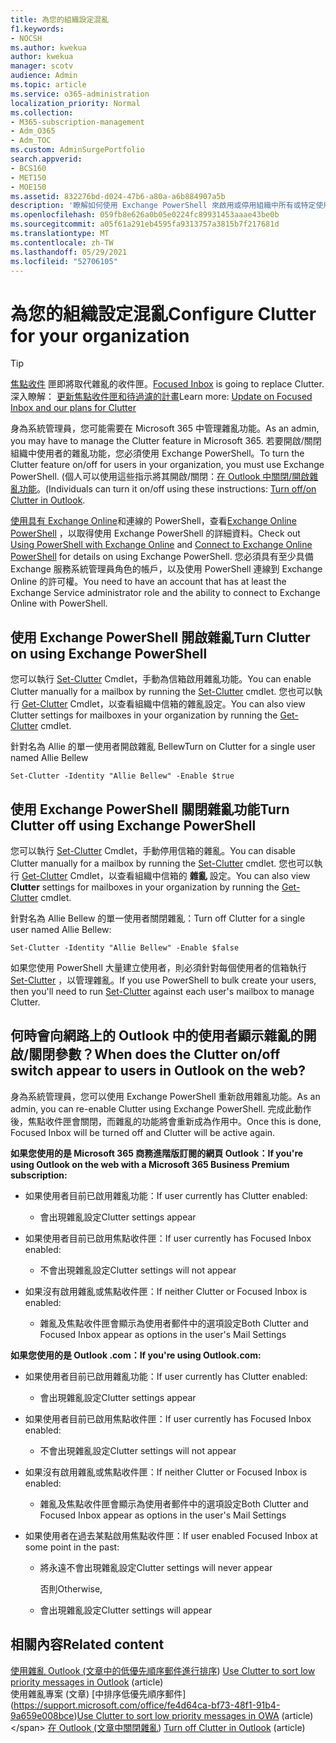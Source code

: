 ```yaml
---
title: 為您的組織設定混亂
f1.keywords:
- NOCSH
ms.author: kwekua
author: kwekua
manager: scotv
audience: Admin
ms.topic: article
ms.service: o365-administration
localization_priority: Normal
ms.collection:
- M365-subscription-management
- Adm_O365
- Adm_TOC
ms.custom: AdminSurgePortfolio
search.appverid:
- BCS160
- MET150
- MOE150
ms.assetid: 832276bd-d024-47b6-a80a-a6b884907a5b
description: '瞭解如何使用 Exchange PowerShell 來啟用或停用組織中所有或特定使用者的雜亂功能。 '
ms.openlocfilehash: 059fb8e626a0b05e0224fc89931453aaae43be0b
ms.sourcegitcommit: a05f61a291eb4595fa9313757a3815b7f217681d
ms.translationtype: MT
ms.contentlocale: zh-TW
ms.lasthandoff: 05/29/2021
ms.locfileid: "52706105"
---
```

# <a name="configure-clutter-for-your-organization"></a><span data-ttu-id="1c617-103">為您的組織設定混亂</span><span class="sxs-lookup"><span data-stu-id="1c617-103">Configure Clutter for your organization</span></span>

> [!TIP]
> <span data-ttu-id="1c617-104">[焦點收件](../setup/configure-focused-inbox.md) 匣即將取代雜亂的收件匣。</span><span class="sxs-lookup"><span data-stu-id="1c617-104">[Focused Inbox](../setup/configure-focused-inbox.md) is going to replace Clutter.</span></span> <span data-ttu-id="1c617-105">深入瞭解： [更新焦點收件匣和待過濾的計畫](https://techcommunity.microsoft.com/t5/Outlook-Blog/Update-on-Focused-Inbox-and-our-plans-for-Clutter/ba-p/136448)</span><span class="sxs-lookup"><span data-stu-id="1c617-105">Learn more: [Update on Focused Inbox and our plans for Clutter](https://techcommunity.microsoft.com/t5/Outlook-Blog/Update-on-Focused-Inbox-and-our-plans-for-Clutter/ba-p/136448)</span></span>
  
<span data-ttu-id="1c617-106">身為系統管理員，您可能需要在 Microsoft 365 中管理雜亂功能。</span><span class="sxs-lookup"><span data-stu-id="1c617-106">As an admin, you may have to manage the Clutter feature in Microsoft 365.</span></span> <span data-ttu-id="1c617-107">若要開啟/關閉組織中使用者的雜亂功能，您必須使用 Exchange PowerShell。</span><span class="sxs-lookup"><span data-stu-id="1c617-107">To turn the Clutter feature on/off for users in your organization, you must use Exchange PowerShell.</span></span> <span data-ttu-id="1c617-108"> (個人可以使用這些指示將其開啟/關閉：[在 Outlook 中關閉/開啟雜亂功能](https://support.microsoft.com/office/a9c72a77-1bc4-40e6-ba6d-103c1d1aba4c)。</span><span class="sxs-lookup"><span data-stu-id="1c617-108">(Individuals can turn it on/off using these instructions: [Turn off/on Clutter in Outlook](https://support.microsoft.com/office/a9c72a77-1bc4-40e6-ba6d-103c1d1aba4c).</span></span>
  
<span data-ttu-id="1c617-109">[使用具有 Exchange Online](/powershell/exchange/exchange-online-powershell)和連線的 PowerShell，查看[Exchange Online PowerShell](/powershell/exchange/connect-to-exchange-online-powershell) ，以取得使用 Exchange PowerShell 的詳細資料。</span><span class="sxs-lookup"><span data-stu-id="1c617-109">Check out [Using PowerShell with Exchange Online](/powershell/exchange/exchange-online-powershell) and [Connect to Exchange Online PowerShell](/powershell/exchange/connect-to-exchange-online-powershell) for details on using Exchange PowerShell.</span></span> <span data-ttu-id="1c617-110">您必須具有至少具備 Exchange 服務系統管理員角色的帳戶，以及使用 PowerShell 連線到 Exchange Online 的許可權。</span><span class="sxs-lookup"><span data-stu-id="1c617-110">You need to have an account that has at least the Exchange Service administrator role and the ability to connect to Exchange Online with PowerShell.</span></span> 
  
## <a name="turn-clutter-on-using-exchange-powershell"></a><span data-ttu-id="1c617-111">使用 Exchange PowerShell 開啟雜亂</span><span class="sxs-lookup"><span data-stu-id="1c617-111">Turn Clutter on using Exchange PowerShell</span></span>

<span data-ttu-id="1c617-112">您可以執行 [Set-Clutter](/powershell/module/exchange/set-clutter) Cmdlet，手動為信箱啟用雜亂功能。</span><span class="sxs-lookup"><span data-stu-id="1c617-112">You can enable Clutter manually for a mailbox by running the [Set-Clutter](/powershell/module/exchange/set-clutter) cmdlet.</span></span> <span data-ttu-id="1c617-113">您也可以執行 [Get-Clutter](/powershell/module/exchange/get-clutter) Cmdlet，以查看組織中信箱的雜亂設定。</span><span class="sxs-lookup"><span data-stu-id="1c617-113">You can also view Clutter settings for mailboxes in your organization by running the [Get-Clutter](/powershell/module/exchange/get-clutter) cmdlet.</span></span> 
  
<span data-ttu-id="1c617-114">針對名為 Allie 的單一使用者開啟雜亂 Bellew</span><span class="sxs-lookup"><span data-stu-id="1c617-114">Turn on Clutter for a single user named Allie Bellew</span></span>
    
`Set-Clutter -Identity "Allie Bellew" -Enable $true`


## <a name="turn-clutter-off-using-exchange-powershell"></a><span data-ttu-id="1c617-115">使用 Exchange PowerShell 關閉雜亂功能</span><span class="sxs-lookup"><span data-stu-id="1c617-115">Turn Clutter off using Exchange PowerShell</span></span>

<span data-ttu-id="1c617-116">您可以執行 [Set-Clutter](/powershell/module/exchange/set-clutter) Cmdlet，手動停用信箱的雜亂。</span><span class="sxs-lookup"><span data-stu-id="1c617-116">You can disable Clutter manually for a mailbox by running the [Set-Clutter](/powershell/module/exchange/set-clutter) cmdlet.</span></span> <span data-ttu-id="1c617-117">您也可以執行 [Get-Clutter](/powershell/module/exchange/get-clutter) Cmdlet，以查看組織中信箱的 **雜亂** 設定。</span><span class="sxs-lookup"><span data-stu-id="1c617-117">You can also view **Clutter** settings for mailboxes in your organization by running the [Get-Clutter](/powershell/module/exchange/get-clutter) cmdlet.</span></span> 
  
<span data-ttu-id="1c617-118">針對名為 Allie Bellew 的單一使用者關閉雜亂：</span><span class="sxs-lookup"><span data-stu-id="1c617-118">Turn off Clutter for a single user named Allie Bellew:</span></span>
    
`Set-Clutter -Identity "Allie Bellew" -Enable $false`

<span data-ttu-id="1c617-119">如果您使用 PowerShell 大量建立使用者，則必須針對每個使用者的信箱執行 [Set-Clutter](/powershell/module/exchange/set-clutter) ，以管理雜亂。</span><span class="sxs-lookup"><span data-stu-id="1c617-119">If you use PowerShell to bulk create your users, then you'll need to run [Set-Clutter](/powershell/module/exchange/set-clutter) against each user's mailbox to manage Clutter.</span></span> 
  
## <a name="when-does-the-clutter-onoff-switch-appear-to-users-in-outlook-on-the-web"></a><span data-ttu-id="1c617-120">何時會向網路上的 Outlook 中的使用者顯示雜亂的開啟/關閉參數？</span><span class="sxs-lookup"><span data-stu-id="1c617-120">When does the Clutter on/off switch appear to users in Outlook on the web?</span></span>
<span data-ttu-id="1c617-121"><a name="bkmk_onoff"> </a></span><span class="sxs-lookup"><span data-stu-id="1c617-121"><a name="bkmk_onoff"> </a></span></span>

<span data-ttu-id="1c617-122">身為系統管理員，您可以使用 Exchange PowerShell 重新啟用雜亂功能。</span><span class="sxs-lookup"><span data-stu-id="1c617-122">As an admin, you can re-enable Clutter using Exchange PowerShell.</span></span> <span data-ttu-id="1c617-123">完成此動作後，焦點收件匣會關閉，而雜亂的功能將會重新成為作用中。</span><span class="sxs-lookup"><span data-stu-id="1c617-123">Once this is done, Focused Inbox will be turned off and Clutter will be active again.</span></span> 
  
 <span data-ttu-id="1c617-124">**如果您使用的是 Microsoft 365 商務進階版訂閱的網頁 Outlook：**</span><span class="sxs-lookup"><span data-stu-id="1c617-124">**If you're using Outlook on the web with a Microsoft 365 Business Premium subscription:**</span></span>
  
- <span data-ttu-id="1c617-125">如果使用者目前已啟用雜亂功能：</span><span class="sxs-lookup"><span data-stu-id="1c617-125">If user currently has Clutter enabled:</span></span> 
    
  - <span data-ttu-id="1c617-126">會出現雜亂設定</span><span class="sxs-lookup"><span data-stu-id="1c617-126">Clutter settings appear</span></span>
    
- <span data-ttu-id="1c617-127">如果使用者目前已啟用焦點收件匣：</span><span class="sxs-lookup"><span data-stu-id="1c617-127">If user currently has Focused Inbox enabled:</span></span> 
    
  - <span data-ttu-id="1c617-128">不會出現雜亂設定</span><span class="sxs-lookup"><span data-stu-id="1c617-128">Clutter settings will not appear</span></span>
    
- <span data-ttu-id="1c617-129">如果沒有啟用雜亂或焦點收件匣：</span><span class="sxs-lookup"><span data-stu-id="1c617-129">If neither Clutter or Focused Inbox is enabled:</span></span> 
    
  - <span data-ttu-id="1c617-130">雜亂及焦點收件匣會顯示為使用者郵件中的選項設定</span><span class="sxs-lookup"><span data-stu-id="1c617-130">Both Clutter and Focused Inbox appear as options in the user's Mail Settings</span></span>
    
 <span data-ttu-id="1c617-131">**如果您使用的是 Outlook .com：**</span><span class="sxs-lookup"><span data-stu-id="1c617-131">**If you're using Outlook.com:**</span></span>
  
- <span data-ttu-id="1c617-132">如果使用者目前已啟用雜亂功能：</span><span class="sxs-lookup"><span data-stu-id="1c617-132">If user currently has Clutter enabled:</span></span> 
    
  - <span data-ttu-id="1c617-133">會出現雜亂設定</span><span class="sxs-lookup"><span data-stu-id="1c617-133">Clutter settings appear</span></span>
    
- <span data-ttu-id="1c617-134">如果使用者目前已啟用焦點收件匣：</span><span class="sxs-lookup"><span data-stu-id="1c617-134">If user currently has Focused Inbox enabled:</span></span> 
    
  - <span data-ttu-id="1c617-135">不會出現雜亂設定</span><span class="sxs-lookup"><span data-stu-id="1c617-135">Clutter settings will not appear</span></span>
    
- <span data-ttu-id="1c617-136">如果沒有啟用雜亂或焦點收件匣：</span><span class="sxs-lookup"><span data-stu-id="1c617-136">If neither Clutter or Focused Inbox is enabled:</span></span> 
    
  - <span data-ttu-id="1c617-137">雜亂及焦點收件匣會顯示為使用者郵件中的選項設定</span><span class="sxs-lookup"><span data-stu-id="1c617-137">Both Clutter and Focused Inbox appear as options in the user's Mail Settings</span></span>
    
- <span data-ttu-id="1c617-138">如果使用者在過去某點啟用焦點收件匣：</span><span class="sxs-lookup"><span data-stu-id="1c617-138">If user enabled Focused Inbox at some point in the past:</span></span>
    
  - <span data-ttu-id="1c617-139">將永遠不會出現雜亂設定</span><span class="sxs-lookup"><span data-stu-id="1c617-139">Clutter settings will never appear</span></span>
    
    <span data-ttu-id="1c617-140">否則</span><span class="sxs-lookup"><span data-stu-id="1c617-140">Otherwise,</span></span> 
    
  - <span data-ttu-id="1c617-141">會出現雜亂設定</span><span class="sxs-lookup"><span data-stu-id="1c617-141">Clutter settings will appear</span></span>
    
## <a name="related-content"></a><span data-ttu-id="1c617-142">相關內容</span><span class="sxs-lookup"><span data-stu-id="1c617-142">Related content</span></span>

<span data-ttu-id="1c617-143">[使用雜亂 Outlook (文章中的低優先順序郵件進行排序](https://support.microsoft.com/office/7b50c5db-7704-4e55-8a1b-dfc7bf1eafa0)) </span><span class="sxs-lookup"><span data-stu-id="1c617-143">[Use Clutter to sort low priority messages in Outlook](https://support.microsoft.com/office/7b50c5db-7704-4e55-8a1b-dfc7bf1eafa0) (article)</span></span>\
<span data-ttu-id="1c617-144">使用雜亂專案 (文章) \[中排序低優先順序郵件](https://support.microsoft.com/office/fe4d64ca-bf73-48f1-91b4-9a659e008bce)</span><span class="sxs-lookup"><span data-stu-id="1c617-144">[Use Clutter to sort low priority messages in OWA](https://support.microsoft.com/office/fe4d64ca-bf73-48f1-91b4-9a659e008bce) (article)\</span></span>
<span data-ttu-id="1c617-145">[在 Outlook (文章中關閉雜亂](https://support.microsoft.com/office/a9c72a77-1bc4-40e6-ba6d-103c1d1aba4c)) </span><span class="sxs-lookup"><span data-stu-id="1c617-145">[Turn off Clutter in Outlook](https://support.microsoft.com/office/a9c72a77-1bc4-40e6-ba6d-103c1d1aba4c) (article)</span></span>
